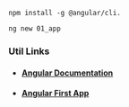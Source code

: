 
`npm install -g @angular/cli.`

`ng new 01_app`

### Util Links
- #### <a href="https://angular.io/docs">Angular Documentation</a>
- #### <a href="https://angular.io/tutorial/first-app">Angular First App</a>